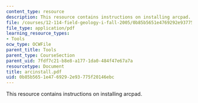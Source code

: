 ```yaml
---
content_type: resource
description: This resource contains instructions on installing arcpad.
file: /courses/12-114-field-geology-i-fall-2005/0b85b5651e4769292e93775f20146ebc_arcinstall.pdf
file_type: application/pdf
learning_resource_types:
- Tools
ocw_type: OCWFile
parent_title: Tools
parent_type: CourseSection
parent_uid: 7fdf7c21-b8e8-a177-1da0-484f47e67a7a
resourcetype: Document
title: arcinstall.pdf
uid: 0b85b565-1e47-6929-2e93-775f20146ebc
---
```

This resource contains instructions on installing arcpad.

